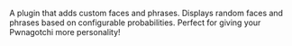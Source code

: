 A plugin that adds custom faces and phrases.
Displays random faces and phrases based on configurable probabilities.
Perfect for giving your Pwnagotchi more personality!
